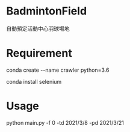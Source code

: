 # BadmintonField

自動預定活動中心羽球場地


# Requirement

conda create --name crawler python=3.6

conda install selenium

# Usage

python main.py -f 0 -td 2021/3/8 -pd 2021/3/21